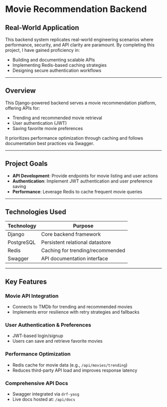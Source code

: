 # Movie Recommendation Backend

## Real-World Application

This backend system replicates real-world engineering scenarios where performance, security, and API clarity are paramount. By completing this project, I have gained proficiency in:

- Building and documenting scalable APIs
- Implementing Redis-based caching strategies
- Designing secure authentication workflows

---

## Overview

This Django-powered backend serves a movie recommendation platform, offering APIs for:

- Trending and recommended movie retrieval
- User authentication (JWT)
- Saving favorite movie preferences

It prioritizes performance optimization through caching and follows documentation best practices via Swagger.

---

## Project Goals

- **API Development**: Provide endpoints for movie listing and user actions
- **Authentication**: Implement JWT authentication and user preference saving
- **Performance**: Leverage Redis to cache frequent movie queries

---

## Technologies Used

| Technology | Purpose                          |
| ---------- | -------------------------------- |
| Django     | Core backend framework           |
| PostgreSQL | Persistent relational datastore  |
| Redis      | Caching for trending/recommended |
| Swagger    | API documentation interface      |

---

## Key Features

### Movie API Integration

- Connects to TMDb for trending and recommended movies
- Implements error resilience with retry strategies and fallbacks

### User Authentication & Preferences

- JWT-based login/signup
- Users can save and retrieve favorite movies

### Performance Optimization

- Redis cache for movie data (e.g., `/api/movies/trending`)
- Reduces third-party API load and improves response latency

### Comprehensive API Docs

- Swagger integrated via `drf-yasg`
- Live docs hosted at: `/api/docs`
